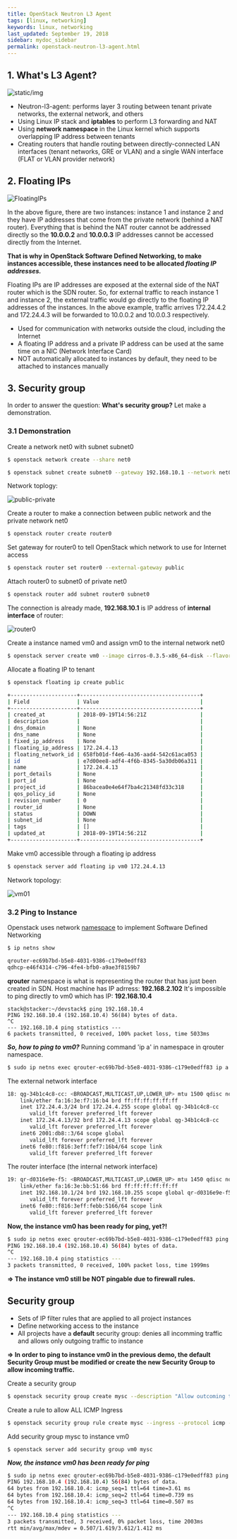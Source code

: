 ```yaml
---
title: OpenStack Neutron L3 Agent
tags: [linux, networking]
keywords: linux, networking
last_updated: September 19, 2018
sidebar: mydoc_sidebar
permalink: openstack-neutron-l3-agent.html
---
```



## 1. What's L3 Agent?

  
![static/img](/static/img/l3-agent/network-traffic-copy.png)  

* Neutron-l3-agent: performs layer 3 routing between tenant private networks, the external network, and others
* Using Linux IP stack and **iptables** to perform L3 forwarding and NAT
* Using **network namespace** in the Linux kernel which supports overlapping IP address between tenants
* Creating routers that handle routing between directly-connected LAN interfaces (tenant networks, GRE or VLAN) and a single WAN interface (FLAT or VLAN provider network)


## 2. Floating IPs

![FloatingIPs](/static/img/l3-agent/FloatingIPs.png)  

In the above figure, there are two instances: instance 1 and instance 2 and they have IP addresses that come from the private network (behind a NAT router). Everything that is behind the NAT router cannot be addressed directly so the **10.0.0.2** and **10.0.0.3** IP addresses cannot be accessed directly from the Internet.  

**That is why in OpenStack Software Defined Networking, to make instances accessible, these instances need to be allocated *floating IP addresses.***

Floating IPs are IP addresses are exposed at the external side of the NAT router which is the SDN router. So, for external traffic to reach instance 1 and instance 2, the external traffic would go directly to the floating IP addresses of the instances. In the above example, traffic arrives 172.24.4.2 and 172.24.4.3 will be forwarded to 10.0.0.2 and 10.0.0.3 respectively.

* Used for communication with networks outside the cloud, including the Internet
* A floating IP address and a private IP address can be used at the same time on a NIC (Network Interface Card)
* NOT automatically allocated to instances by default, they need to be attached to instances manually



## 3. Security group

In order to answer the question: **What's security group?** Let make a demonstration.


### 3.1 Demonstration
  
Create a network net0 with subnet subnet0
```bash
$ openstack network create --share net0  

$ openstack subnet create subnet0 --gateway 192.168.10.1 --network net0 --subnet-range 192.168.10.0/24
```
Network toplogy:  

![public-private](/static/img/l3-agent/public-private1.png)


Create a router to make a connection between public network and the private network net0
```bash
$ openstack router create router0
```

Set gateway for router0 to tell OpenStack which network to use for Internet access
```bash
$ openstack router set router0 --external-gateway public
```

Attach router0 to subnet0 of private net0
```bash
$ openstack router add subnet router0 subnet0
```

The connection is already made, **192.168.10.1** is IP address of **internal interface** of router:

![router0](/static/img/l3-agent/attached-router01.png)

Create a instance named vm0 and assign vm0 to the internal network net0
```bash
$ openstack server create vm0 --image cirros-0.3.5-x86_64-disk --flavor m1.tiny --network net0
```

Allocate a floating IP to tenant
```bash
$ openstack floating ip create public

+---------------------+--------------------------------------+
| Field               | Value                                |
+---------------------+--------------------------------------+
| created_at          | 2018-09-19T14:56:21Z                 |
| description         |                                      |
| dns_domain          | None                                 |
| dns_name            | None                                 |
| fixed_ip_address    | None                                 |
| floating_ip_address | 172.24.4.13                          |
| floating_network_id | 658fb01d-f4e6-4a36-aad4-542c61aca053 |
| id                  | e7d00ee8-adf4-4f6b-8345-5a30db06a311 |
| name                | 172.24.4.13                          |
| port_details        | None                                 |
| port_id             | None                                 |
| project_id          | 86bacea0e4e64f7ba4c21348fd33c318     |
| qos_policy_id       | None                                 |
| revision_number     | 0                                    |
| router_id           | None                                 |
| status              | DOWN                                 |
| subnet_id           | None                                 |
| tags                | []                                   |
| updated_at          | 2018-09-19T14:56:21Z                 |
+---------------------+--------------------------------------+
```

Make vm0 accessible through a floating ip address
```bash
$ openstack server add floating ip vm0 172.24.4.13
```

Network topology:

![vm01](/static/img/l3-agent/vm01.png)


### 3.2 Ping to Instance

Openstack uses network [namespace](https://truongnh1992.github.io/2018-09-11-network-namespace-in-linux/) to implement Software Defined Networking
```bash
$ ip netns show

qrouter-ec69b7bd-b5e8-4031-9386-c179e0edff83
qdhcp-e46f4314-c796-4fe4-bfb0-a9ae3f8159b7
```
**qrouter** namespace is what is representing the router that has just been created in SDN.
Host machine has IP adrress: **192.168.2.102**
It's impossible to ping directly to vm0 which has IP: **192.168.10.4**
```
stack@stacker:~/devstack$ ping 192.168.10.4
PING 192.168.10.4 (192.168.10.4) 56(84) bytes of data.
^C
--- 192.168.10.4 ping statistics ---
6 packets transmitted, 0 received, 100% packet loss, time 5033ms
```

***So, how to ping to vm0?***
Running command 'ip a' in namespace in qrouter namespace.

```sh
$ sudo ip netns exec qrouter-ec69b7bd-b5e8-4031-9386-c179e0edff83 ip a
```
The external network interface
```sh
18: qg-34b1c4c8-cc: <BROADCAST,MULTICAST,UP,LOWER_UP> mtu 1500 qdisc noqueue state UNKNOWN group default qlen 1
    link/ether fa:16:3e:f7:16:b4 brd ff:ff:ff:ff:ff:ff
    inet 172.24.4.3/24 brd 172.24.4.255 scope global qg-34b1c4c8-cc
       valid_lft forever preferred_lft forever
    inet 172.24.4.13/32 brd 172.24.4.13 scope global qg-34b1c4c8-cc
       valid_lft forever preferred_lft forever
    inet6 2001:db8::3/64 scope global 
       valid_lft forever preferred_lft forever
    inet6 fe80::f816:3eff:fef7:16b4/64 scope link 
       valid_lft forever preferred_lft forever
```

The router interface (the internal network interface)
```sh
19: qr-d0316e9e-f5: <BROADCAST,MULTICAST,UP,LOWER_UP> mtu 1450 qdisc noqueue state UNKNOWN group default qlen 1
    link/ether fa:16:3e:bb:51:66 brd ff:ff:ff:ff:ff:ff
    inet 192.168.10.1/24 brd 192.168.10.255 scope global qr-d0316e9e-f5
       valid_lft forever preferred_lft forever
    inet6 fe80::f816:3eff:febb:5166/64 scope link 
       valid_lft forever preferred_lft forever
```
**Now, the instance vm0 has been ready for ping, yet?!**

```sh
$ sudo ip netns exec qrouter-ec69b7bd-b5e8-4031-9386-c179e0edff83 ping 192.168.10.4
PING 192.168.10.4 (192.168.10.4) 56(84) bytes of data.
^C
--- 192.168.10.4 ping statistics ---
3 packets transmitted, 0 received, 100% packet loss, time 1999ms
```
**=> The instance vm0 still be NOT pingable due to firewall rules.**

## Security group

- Sets of IP filter rules that are applied to all project instances
- Define networking access to the instance
- All projects have a **default** security group: denies all incomming traffic and allows only outgoing traffic to instance

**=> In order to ping to instance vm0 in the previous demo, the default Security Group must be modified or create the new Security Group to allow incoming traffic.**

Create a security group
```sh
$ openstack security group create mysc --description "Allow outcoming traffic"
```
Create a rule to allow ALL ICMP Ingress
```sh
$ openstack security group rule create mysc --ingress --protocol icmp --remote-ip 0.0.0.0/0
```
Add security group mysc to instance vm0
```
$ openstack server add security group vm0 mysc
```
***Now, the instance vm0 has been ready for ping***

```sh
$ sudo ip netns exec qrouter-ec69b7bd-b5e8-4031-9386-c179e0edff83 ping 192.168.10.4
PING 192.168.10.4 (192.168.10.4) 56(84) bytes of data.
64 bytes from 192.168.10.4: icmp_seq=1 ttl=64 time=3.61 ms
64 bytes from 192.168.10.4: icmp_seq=2 ttl=64 time=0.739 ms
64 bytes from 192.168.10.4: icmp_seq=3 ttl=64 time=0.507 ms
^C
--- 192.168.10.4 ping statistics ---
3 packets transmitted, 3 received, 0% packet loss, time 2003ms
rtt min/avg/max/mdev = 0.507/1.619/3.612/1.412 ms
```
